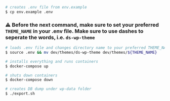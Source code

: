 ```bash
# creates .env file from env.example
$ cp env.example .env
```

### ⚠️ Before the next command, make sure to set your preferred ```THEME_NAME``` in your .env file. Make sure to use dashes to seperate the words, i.e. ```ds-wp-theme```

```bash
# loads .env file and changes directory name to your preferred THEME_NAME
$ source .env && mv dev/themes/ds-wp-theme dev/themes/${THEME_NAME}
```

```bash
# installs everything and runs containers
$ docker-compose up

# shuts down containers
$ docker-compose down

# creates DB dump under wp-data folder
$ ./export.sh
```
